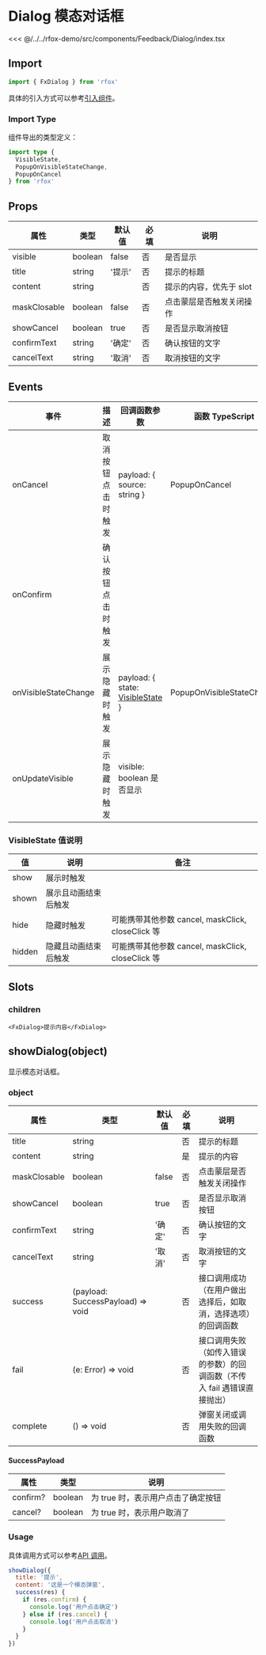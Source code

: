 # Dialog 模态对话框

<CodeDemo name="Dialog">

<<< @/../../rfox-demo/src/components/Feedback/Dialog/index.tsx

</CodeDemo>

## Import

```js
import { FxDialog } from 'rfox'
```

具体的引入方式可以参考[引入组件](../guide/import.md)。

### Import Type

组件导出的类型定义：

```ts
import type {
  VisibleState,
  PopupOnVisibleStateChange,
  PopupOnCancel
} from 'rfox'
```

## Props

| 属性         | 类型    | 默认值 | 必填 | 说明                     |
| ------------ | ------- | ------ | ---- | ------------------------ |
| visible      | boolean | false  | 否   | 是否显示                 |
| title        | string  | '提示' | 否   | 提示的标题               |
| content      | string  |        | 否   | 提示的内容，优先于 slot  |
| maskClosable | boolean | false  | 否   | 点击蒙层是否触发关闭操作 |
| showCancel   | boolean | true   | 否   | 是否显示取消按钮         |
| confirmText  | string  | '确定' | 否   | 确认按钮的文字           |
| cancelText   | string  | '取消' | 否   | 取消按钮的文字           |

## Events

| 事件                 | 描述               | 回调函数参数                                                        | 函数 TypeScript           |
| -------------------- | ------------------ | ------------------------------------------------------------------- | ------------------------- |
| onCancel             | 取消按钮点击时触发 | payload: { source: string }                                         | PopupOnCancel             |
| onConfirm            | 确认按钮点击时触发 |                                                                     |                           |
| onVisibleStateChange | 展示隐藏时触发     | payload: { state: [VisibleState](./Dialog.md#visiblestate-值说明) } | PopupOnVisibleStateChange |
| onUpdateVisible      | 展示隐藏时触发     | visible: boolean 是否显示                                           |                           |

### VisibleState 值说明

| 值     | 说明                 | 备注                                              |
| ------ | -------------------- | ------------------------------------------------- |
| show   | 展示时触发           |                                                   |
| shown  | 展示且动画结束后触发 |                                                   |
| hide   | 隐藏时触发           | 可能携带其他参数 cancel, maskClick, closeClick 等 |
| hidden | 隐藏且动画结束后触发 | 可能携带其他参数 cancel, maskClick, closeClick 等 |

## Slots

### children

```tsx
<FxDialog>提示内容</FxDialog>
```

## showDialog(object)

显示模态对话框。

### object

| 属性         | 类型                              | 默认值 | 必填 | 说明                                                                     |
| ------------ | --------------------------------- | ------ | ---- | ------------------------------------------------------------------------ |
| title        | string                            |        | 否   | 提示的标题                                                               |
| content      | string                            |        | 是   | 提示的内容                                                               |
| maskClosable | boolean                           | false  | 否   | 点击蒙层是否触发关闭操作                                                 |
| showCancel   | boolean                           | true   | 否   | 是否显示取消按钮                                                         |
| confirmText  | string                            | '确定' | 否   | 确认按钮的文字                                                           |
| cancelText   | string                            | '取消' | 否   | 取消按钮的文字                                                           |
| success      | (payload: SuccessPayload) => void |        | 否   | 接口调用成功（在用户做出选择后，如取消，选择选项）的回调函数             |
| fail         | (e: Error) => void                |        | 否   | 接口调用失败（如传入错误的参数）的回调函数（不传入 fail 遇错误直接抛出） |
| complete     | () => void                        |        | 否   | 弹窗关闭或调用失败的回调函数                                             |

#### SuccessPayload

| 属性     | 类型    | 说明                               |
| -------- | ------- | ---------------------------------- |
| confirm? | boolean | 为 true 时，表示用户点击了确定按钮 |
| cancel?  | boolean | 为 true 时，表示用户取消了         |

### Usage

具体调用方式可以参考[API 调用](../guide/import.md#api-调用)。

```js
showDialog({
  title: '提示',
  content: '这是一个模态弹窗',
  success(res) {
    if (res.confirm) {
      console.log('用户点击确定')
    } else if (res.cancel) {
      console.log('用户点击取消')
    }
  }
})
```
